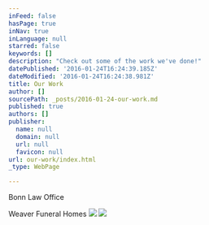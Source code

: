 ```yaml
---
inFeed: false
hasPage: true
inNav: true
inLanguage: null
starred: false
keywords: []
description: "Check out some of the work we've done!"
datePublished: '2016-01-24T16:24:39.185Z'
dateModified: '2016-01-24T16:24:38.981Z'
title: Our Work
author: []
sourcePath: _posts/2016-01-24-our-work.md
published: true
authors: []
publisher:
  name: null
  domain: null
  url: null
  favicon: null
url: our-work/index.html
_type: WebPage

---
```

Bonn Law Office

Weaver Funeral Homes
![](https://the-grid-user-content.s3-us-west-2.amazonaws.com/8d3dcc2c-4414-4f1c-b473-6c5e28db185b.jpg)
![](https://the-grid-user-content.s3-us-west-2.amazonaws.com/f390692e-3447-45d4-8ae1-12d39820d73b.jpg)